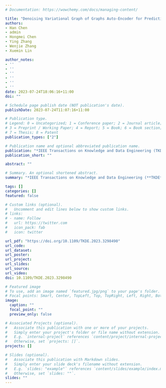 ```yaml
---
# Documentation: https://wowchemy.com/docs/managing-content/

title: "Denoising Variational Graph of Graphs Auto-Encoder for Predicting Structured Entity Interactions"
authors: 
- Han Chen
- admin
- Hongmei Chen
- Ying Zhang
- Wenjie Zhang
- Xuemin Lin

author_notes:
- ''
- ''
- ''
- ''
- ''
- ''
date: 2023-07-24T18:06:16+11:00
doi: ""

# Schedule page publish date (NOT publication's date).
publishDate: 2023-07-24T11:07:16+11:00

# Publication type.
# Legend: 0 = Uncategorized; 1 = Conference paper; 2 = Journal article;
# 3 = Preprint / Working Paper; 4 = Report; 5 = Book; 6 = Book section;
# 7 = Thesis; 8 = Patent
publication_types: ["2"]

# Publication name and optional abbreviated publication name.
publication: "*IEEE Transactions on Knowledge and Data Engineering (TKDE) 2023*"
publication_short: ""

abstract: ""

# Summary. An optional shortened abstract.
summary: "*IEEE Transactions on Knowledge and Data Engineering (**TKDE**) 2023*"

tags: []
categories: []
featured: false

# Custom links (optional).
#   Uncomment and edit lines below to show custom links.
# links:
# - name: Follow
#   url: https://twitter.com
#   icon_pack: fab
#   icon: twitter

url_pdf: "https://doi.org/10.1109/TKDE.2023.3298490"
url_code:
url_dataset:
url_poster:
url_project:
url_slides: 
url_source:
url_video:
doi: 10.1109/TKDE.2023.3298490

# Featured image
# To use, add an image named `featured.jpg/png` to your page's folder. 
# Focal points: Smart, Center, TopLeft, Top, TopRight, Left, Right, BottomLeft, Bottom, BottomRight.
image:
  caption: ""
  focal_point: ""
  preview_only: false

# Associated Projects (optional).
#   Associate this publication with one or more of your projects.
#   Simply enter your project's folder or file name without extension.
#   E.g. `internal-project` references `content/project/internal-project/index.md`.
#   Otherwise, set `projects: []`.
projects: []

# Slides (optional).
#   Associate this publication with Markdown slides.
#   Simply enter your slide deck's filename without extension.
#   E.g. `slides: "example"` references `content/slides/example/index.md`.
#   Otherwise, set `slides: ""`.
slides: ""
---
```

